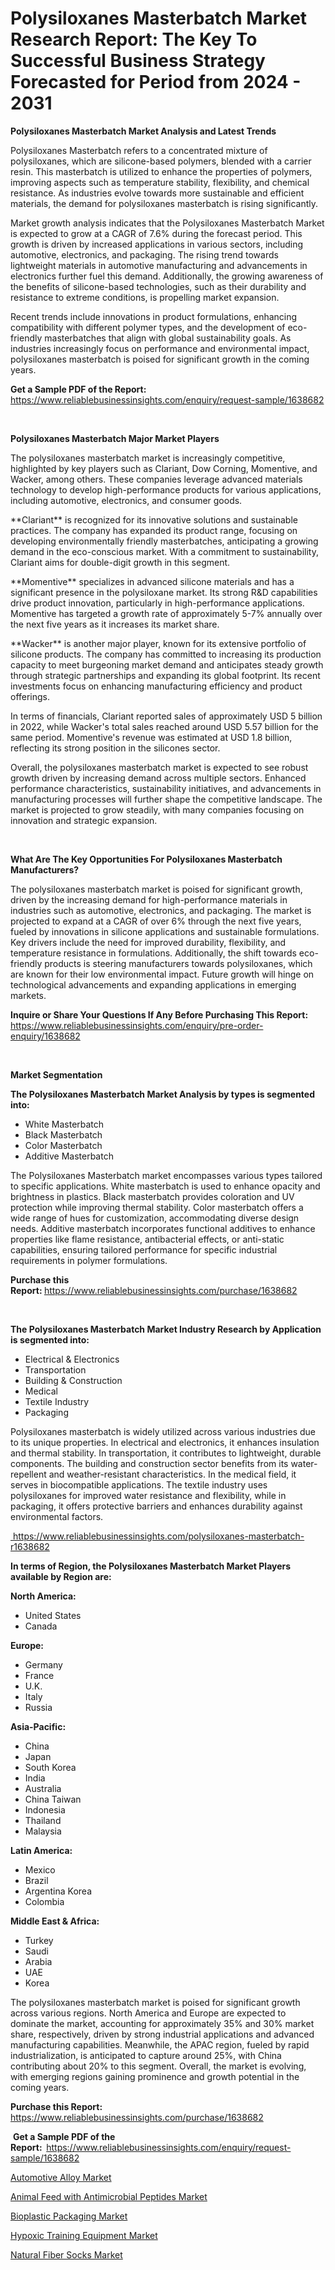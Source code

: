 <p><h1>Polysiloxanes Masterbatch Market Research Report: The Key To Successful Business Strategy Forecasted for Period from 2024 - 2031</h1></p><p><strong>Polysiloxanes Masterbatch Market Analysis and Latest Trends</strong></p>
<p><p>Polysiloxanes Masterbatch refers to a concentrated mixture of polysiloxanes, which are silicone-based polymers, blended with a carrier resin. This masterbatch is utilized to enhance the properties of polymers, improving aspects such as temperature stability, flexibility, and chemical resistance. As industries evolve towards more sustainable and efficient materials, the demand for polysiloxanes masterbatch is rising significantly.</p><p>Market growth analysis indicates that the Polysiloxanes Masterbatch Market is expected to grow at a CAGR of 7.6% during the forecast period. This growth is driven by increased applications in various sectors, including automotive, electronics, and packaging. The rising trend towards lightweight materials in automotive manufacturing and advancements in electronics further fuel this demand. Additionally, the growing awareness of the benefits of silicone-based technologies, such as their durability and resistance to extreme conditions, is propelling market expansion.</p><p>Recent trends include innovations in product formulations, enhancing compatibility with different polymer types, and the development of eco-friendly masterbatches that align with global sustainability goals. As industries increasingly focus on performance and environmental impact, polysiloxanes masterbatch is poised for significant growth in the coming years.</p></p>
<p><strong>Get a Sample PDF of the Report:&nbsp;</strong> <a href="https://www.reliablebusinessinsights.com/enquiry/request-sample/1638682">https://www.reliablebusinessinsights.com/enquiry/request-sample/1638682</a></p>
<p>&nbsp;</p>
<p><strong>Polysiloxanes Masterbatch Major Market Players</strong></p>
<p><p>The polysiloxanes masterbatch market is increasingly competitive, highlighted by key players such as Clariant, Dow Corning, Momentive, and Wacker, among others. These companies leverage advanced materials technology to develop high-performance products for various applications, including automotive, electronics, and consumer goods.</p><p>**Clariant** is recognized for its innovative solutions and sustainable practices. The company has expanded its product range, focusing on developing environmentally friendly masterbatches, anticipating a growing demand in the eco-conscious market. With a commitment to sustainability, Clariant aims for double-digit growth in this segment.</p><p>**Momentive** specializes in advanced silicone materials and has a significant presence in the polysiloxane market. Its strong R&D capabilities drive product innovation, particularly in high-performance applications. Momentive has targeted a growth rate of approximately 5-7% annually over the next five years as it increases its market share.</p><p>**Wacker** is another major player, known for its extensive portfolio of silicone products. The company has committed to increasing its production capacity to meet burgeoning market demand and anticipates steady growth through strategic partnerships and expanding its global footprint. Its recent investments focus on enhancing manufacturing efficiency and product offerings.</p><p>In terms of financials, Clariant reported sales of approximately USD 5 billion in 2022, while Wacker's total sales reached around USD 5.57 billion for the same period. Momentive's revenue was estimated at USD 1.8 billion, reflecting its strong position in the silicones sector.</p><p>Overall, the polysiloxanes masterbatch market is expected to see robust growth driven by increasing demand across multiple sectors. Enhanced performance characteristics, sustainability initiatives, and advancements in manufacturing processes will further shape the competitive landscape. The market is projected to grow steadily, with many companies focusing on innovation and strategic expansion.</p></p>
<p>&nbsp;</p>
<p><strong>What Are The Key Opportunities For Polysiloxanes Masterbatch Manufacturers?</strong></p>
<p><p>The polysiloxanes masterbatch market is poised for significant growth, driven by the increasing demand for high-performance materials in industries such as automotive, electronics, and packaging. The market is projected to expand at a CAGR of over 6% through the next five years, fueled by innovations in silicone applications and sustainable formulations. Key drivers include the need for improved durability, flexibility, and temperature resistance in formulations. Additionally, the shift towards eco-friendly products is steering manufacturers towards polysiloxanes, which are known for their low environmental impact. Future growth will hinge on technological advancements and expanding applications in emerging markets.</p></p>
<p><strong>Inquire or Share Your Questions If Any Before Purchasing This Report:</strong> <a href="https://www.reliablebusinessinsights.com/enquiry/pre-order-enquiry/1638682">https://www.reliablebusinessinsights.com/enquiry/pre-order-enquiry/1638682</a></p>
<p>&nbsp;</p>
<p><strong>Market Segmentation</strong></p>
<p><strong>The Polysiloxanes Masterbatch Market Analysis by types is segmented into:</strong></p>
<p><ul><li>White Masterbatch</li><li>Black Masterbatch</li><li>Color Masterbatch</li><li>Additive Masterbatch</li></ul></p>
<p><p>The Polysiloxanes Masterbatch market encompasses various types tailored to specific applications. White masterbatch is used to enhance opacity and brightness in plastics. Black masterbatch provides coloration and UV protection while improving thermal stability. Color masterbatch offers a wide range of hues for customization, accommodating diverse design needs. Additive masterbatch incorporates functional additives to enhance properties like flame resistance, antibacterial effects, or anti-static capabilities, ensuring tailored performance for specific industrial requirements in polymer formulations.</p></p>
<p><strong>Purchase this Report:&nbsp;</strong><a href="https://www.reliablebusinessinsights.com/purchase/1638682">https://www.reliablebusinessinsights.com/purchase/1638682</a></p>
<p>&nbsp;</p>
<p><strong>The Polysiloxanes Masterbatch Market Industry Research by Application is segmented into:</strong></p>
<p><ul><li>Electrical & Electronics</li><li>Transportation</li><li>Building & Construction</li><li>Medical</li><li>Textile Industry</li><li>Packaging</li></ul></p>
<p><p>Polysiloxanes masterbatch is widely utilized across various industries due to its unique properties. In electrical and electronics, it enhances insulation and thermal stability. In transportation, it contributes to lightweight, durable components. The building and construction sector benefits from its water-repellent and weather-resistant characteristics. In the medical field, it serves in biocompatible applications. The textile industry uses polysiloxanes for improved water resistance and flexibility, while in packaging, it offers protective barriers and enhances durability against environmental factors.</p></p>
<p><a href="https://www.reliablebusinessinsights.com/polysiloxanes-masterbatch-r1638682">&nbsp;https://www.reliablebusinessinsights.com/polysiloxanes-masterbatch-r1638682</a></p>
<p><strong>In terms of Region, the Polysiloxanes Masterbatch Market Players available by Region are:</strong></p>
<p>
    <p> <strong> North America: </strong>
        <ul>
            <li>United States</li>
            <li>Canada</li>
        </ul>
        </p> 
    <p> <strong> Europe: </strong>
        <ul>
            <li>Germany</li>
            <li>France</li>
            <li>U.K.</li>
            <li>Italy</li>
            <li>Russia</li>
        </ul>
        </p> 
    <p> <strong> Asia-Pacific: </strong>
        <ul>
            <li>China</li>
            <li>Japan</li>
            <li>South Korea</li>
            <li>India</li>
            <li>Australia</li>
            <li>China Taiwan</li>
            <li>Indonesia</li>
            <li>Thailand</li>
            <li>Malaysia</li>
        </ul>
        </p> 
    <p> <strong> Latin America: </strong>
        <ul>
            <li>Mexico</li>
            <li>Brazil</li>
            <li>Argentina Korea</li>
            <li>Colombia</li>
        </ul>
        </p> 
    <p> <strong> Middle East & Africa: </strong>
        <ul>
            <li>Turkey</li>
            <li>Saudi</li>
            <li>Arabia</li>
            <li>UAE</li>
            <li>Korea</li>
        </ul>
    </p>
    </p>
<p><p>The polysiloxanes masterbatch market is poised for significant growth across various regions. North America and Europe are expected to dominate the market, accounting for approximately 35% and 30% market share, respectively, driven by strong industrial applications and advanced manufacturing capabilities. Meanwhile, the APAC region, fueled by rapid industrialization, is anticipated to capture around 25%, with China contributing about 20% to this segment. Overall, the market is evolving, with emerging regions gaining prominence and growth potential in the coming years.</p></p>
<p><strong>Purchase this Report: </strong><a href="https://www.reliablebusinessinsights.com/purchase/1638682">https://www.reliablebusinessinsights.com/purchase/1638682</a></p>
<p>&nbsp;<strong>Get a Sample PDF of the Report:&nbsp;&nbsp;</strong><a href="https://www.reliablebusinessinsights.com/enquiry/request-sample/1638682">https://www.reliablebusinessinsights.com/enquiry/request-sample/1638682</a></p>
<p><strong></strong></p>
<p><p><a href="https://github.com/WashimHussain441/Market-Research-Report-List-1/blob/main/automotive-alloy-market.md">Automotive Alloy Market</a></p><p><a href="https://github.com/SanjidaMahmud54/Market-Research-Report-List-1/blob/main/animal-feed-with-antimicrobial-peptides-market.md">Animal Feed with Antimicrobial Peptides Market</a></p><p><a href="https://www.linkedin.com/pulse/emerging-opportunities-challenges-global-bioplastic-packaging-pmrye?trackingId=7KylpSV6SmW74Yd50DSe8A%3D%3D">Bioplastic Packaging Market</a></p><p><a href="https://issuu.com/reportprime-2/docs/hypoxic-training-equipment-market-s_66284f740d1068">Hypoxic Training Equipment Market</a></p><p><a href="https://issuu.com/reportprime-2/docs/natural-fiber-socks-market-size-203_c23a5d40b6f34e">Natural Fiber Socks Market</a></p></p>